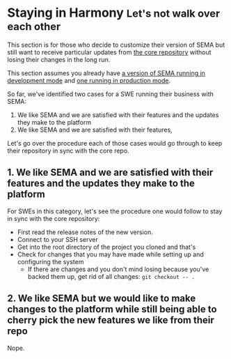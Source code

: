 # Staying in Harmony <small>Let's not walk over each other</small>

This section is for those who decide to customize their version of SEMA but still want to receive particular updates from [the core repository](https://github.com/untapped-inc/sema-core/) without losing their changes in the long run.

This section assumes you already have [a version of SEMA running in development mode](/sema-docs/getting-started/) and [one running in production mode](/sema-docs/deploying-to-production/).

So far, we've identified two cases for a SWE running their business with SEMA:

1. We like SEMA and we are satisfied with their features and the updates they make to the platform
2. We like SEMA and we are satisfied with their features, 

Let's go over the procedure each of those cases would go through to keep their repository in sync with the core repo.

## 1. We like SEMA and we are satisfied with their features and the updates they make to the platform

For SWEs in this category, let's see the procedure one would follow to stay in sync with the core repository:

* First read the release notes of the new version.
* Connect to your SSH server
* Get into the root directory of the project you cloned and that's 
* Check for changes that you may have made while setting up and configuring the system
    * If there are changes and you don't mind losing because you've backed them up, get rid of all changes: `git checkout -- .`


## 2. We like SEMA but we would like to make changes to the platform while still being able to cherry pick the new features we like from their repo

Nope.